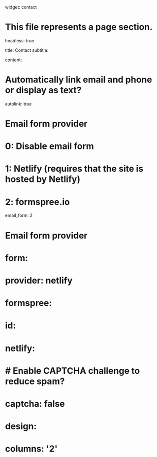 widget: contact

# This file represents a page section.
headless: true

title: Contact
subtitle:

content:
  # Automatically link email and phone or display as text?
  autolink: true

# Email form provider
#   0: Disable email form
#   1: Netlify (requires that the site is hosted by Netlify)
#   2: formspree.io
email_form: 2

# Email form provider
#  form:
#    provider: netlify
#    formspree:
#      id:
#    netlify:
#      # Enable CAPTCHA challenge to reduce spam?
#      captcha: false
  
# design:
#  columns: '2'
